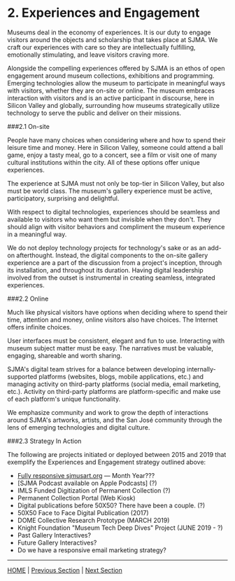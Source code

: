 # 2. Experiences and Engagement

Museums deal in the economy of experiences. It is our duty to engage visitors around the objects and scholarship that takes place at SJMA. We craft our experiences with care so they are intellectually fulfilling, emotionally stimulating, and leave visitors craving more.

Alongside the compelling experiences offered by SJMA is an ethos of open engagement around museum collections, exhibitions and programming. Emerging technologies allow the museum to participate in meaningful ways with visitors, whether they are on-site or online. The museum embraces interaction with visitors and is an active participant in discourse, here in Silicon Valley and globally, surrounding how museums strategically utilize technology to serve the public and deliver on their missions.

###2.1 On-site

People have many choices when considering where and how to spend their leisure time and money. Here in Silicon Valley, someone could attend a ball game, enjoy a tasty meal, go to a concert, see a film or visit one of many cultural institutions within the city. All of these options offer unique experiences.

The experience at SJMA must not only be top-tier in Silicon Valley, but also must be world class. The museum's gallery experience must be active, participatory, surprising and delightful.

With respect to digital technologies, experiences should be seamless and available to visitors who want them but invisible when they don't. They should align with visitor behaviors and compliment the museum experience in a meaningful way.

We do not deploy technology projects for technology's sake or as an add-on afterthought. Instead, the digital components to the on-site gallery experience are a part of the discussion from a project's inception, through its installation, and throughout its duration. Having digital leadership involved from the outset is instrumental in creating seamless, integrated experiences.

###2.2 Online

Much like physical visitors have options when deciding where to spend their time, attention and money, online visitors also have choices. The Internet offers infinite choices.

User interfaces must be consistent, elegant and fun to use. Interacting with museum subject matter must be easy. The narratives must be valuable, engaging, shareable and worth sharing.

SJMA's digital team strives for a balance between developing internally-supported platforms (websites, blogs, mobile applications, etc.) and managing activity on third-party platforms (social media, email marketing, etc.). Activity on third-party platforms are platform-specific and make use of each platform's unique functionality.

We emphasize community and work to grow the depth of interactions around SJMA's artworks, artists, and the San José community through the lens of emerging technologies and digital culture.

###2.3 Strategy In Action

The following are projects initiated or deployed between 2015 and 2019 that exemplify the Experiences and Engagement strategy outlined above:

* [Fully responsive sjmusart.org](https://sjmusart.org/) — Month Year???
* [SJMA Podcast available on Apple Podcasts]  (?)
* IMLS Funded Digitization of Permanent Collection (?)
* Permanent Collection Portal (Web Kiosk)
* Digital publications before 50X50? There have been a couple. (?)
* 50X50 Face to Face Digital Publication (2017)
* DOME Collective Research Prototype (MARCH 2019)
* Knight Foundation "Museum Tech Deep Dives" Project (JUNE 2019 - ?)
* Past Gallery Interactives?
* Future Gallery Interactives?
* Do we have a responsive email marketing strategy?



-----

[HOME](index.md) | [Previous Section](01_Introduction.md) | [Next Section](0202_Experiences_and_Engagement.md)
